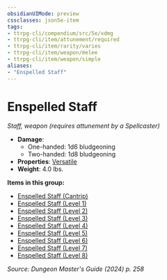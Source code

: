 ```yaml
---
obsidianUIMode: preview
cssclasses: json5e-item
tags:
- ttrpg-cli/compendium/src/5e/xdmg
- ttrpg-cli/item/attunement/required
- ttrpg-cli/item/rarity/varies
- ttrpg-cli/item/weapon/melee
- ttrpg-cli/item/weapon/simple
aliases: 
- "Enspelled Staff"
---
```

# Enspelled Staff
*Staff, weapon (requires attunement by a Spellcaster)*  


- **Damage**:
  - One-handed: 1d6 bludgeoning
  - Two-handed: 1d8 bludgeoning
- **Properties**: [Versatile](/3-Mechanics/CLI/item-properties.md#Versatile)
- **Weight**: 4.0 lbs.

**Items in this group:**

- [Enspelled Staff (Cantrip)](/3-Mechanics/CLI/items/enspelled-staff-cantrip-xdmg.md)
- [Enspelled Staff (Level 1)](/3-Mechanics/CLI/items/enspelled-staff-level-1-xdmg.md)
- [Enspelled Staff (Level 2)](/3-Mechanics/CLI/items/enspelled-staff-level-2-xdmg.md)
- [Enspelled Staff (Level 3)](/3-Mechanics/CLI/items/enspelled-staff-level-3-xdmg.md)
- [Enspelled Staff (Level 4)](/3-Mechanics/CLI/items/enspelled-staff-level-4-xdmg.md)
- [Enspelled Staff (Level 5)](/3-Mechanics/CLI/items/enspelled-staff-level-5-xdmg.md)
- [Enspelled Staff (Level 6)](/3-Mechanics/CLI/items/enspelled-staff-level-6-xdmg.md)
- [Enspelled Staff (Level 7)](/3-Mechanics/CLI/items/enspelled-staff-level-7-xdmg.md)
- [Enspelled Staff (Level 8)](/3-Mechanics/CLI/items/enspelled-staff-level-8-xdmg.md)

*Source: Dungeon Master's Guide (2024) p. 258*